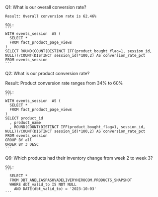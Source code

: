 Q1: What is our overall conversion rate?
    
    Result: Overall conversion rate is 62.46%

    SQL:
    ```
    WITH events_session  AS (
      SELECT *
      FROM fact_product_page_views
    )
    SELECT ROUND(COUNT(DISTINCT IFF(product_bought_flag=1, session_id, NULL))/COUNT(DISTINCT session_id)*100,2) AS conversion_rate_pct
    FROM events_session
    ```
Q2: What is our product conversion rate?

   Result: Product conversion rate ranges from 34% to 60%

    SQL:
    ```
    WITH events_session  AS (
      SELECT *
      FROM fact_product_page_views
    )
    SELECT product_id
      , product_name
      , ROUND(COUNT(DISTINCT IFF(product_bought_flag=1, session_id, NULL))/COUNT(DISTINCT session_id)*100,2) AS conversion_rate_pct
    FROM events_session
    GROUP BY all
    ORDER BY 3 DESC
    ```
Q6: Which products had their inventory change from week 2 to week 3? 

    SQL:
    ```
      SELECT *
      FROM DBT_ANELIASPASOVADELIVERYHEROCOM.PRODUCTS_SNAPSHOT
      WHERE dbt_valid_to IS NOT NULL
        AND DATE(dbt_valid_to) = '2023-10-03'
    ```